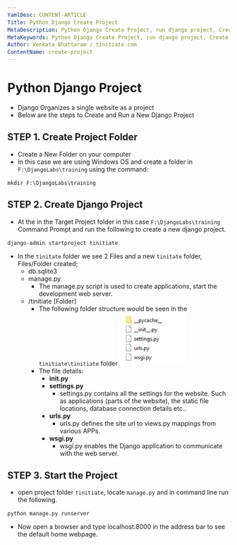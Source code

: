 ```yaml
---
YamlDesc: CONTENT-ARTICLE
Title: Python Django Create Project
MetaDescription: Python Django Create Project, run django project, Create HomePage, create sample page, example code, tutorials
MetaKeywords: Python Django Create Project, run django project, Create HomePage, create sample page, example code, tutorials
Author: Venkata Bhattaram / tinitiate.com
ContentName: create-project
---
```


# Python Django Project
* Django Organizes a single website as a project
* Below are the steps to Create and Run a New Django Project


## STEP 1. Create Project Folder
* Create a New Folder on your computer
* In this case we are using Windows OS and create a folder in 
  `F:\DjangoLabs\training` using the command:
```
mkdir F:\DjangoLabs\training
```


## STEP 2. Create Django Project
* At the in the Target Project folder in this case `F:\DjangoLabs\training` 
  Command Prompt and run the following to create a new django project.
```
django-admin startproject tinitiate
```
* In the `tinitate` folder we see 2 Files and a new `tinitate` folder, Files/Folder created;
    * db.sqlite3
    * manage.py
      * The manage.py script is used to create applications, start the 
        development web server.
    * /tinitiate [Folder]
        * The following folder structure would be seen in the `tinitiate\tinitiate` folder
        ![django project folder structure](django-project-folder-structure.png "django project folder structure")
        * The file details:
          * **__init__.py**
          * **settings.py**
            * settings.py contains all the settings for the website. Such as applications 
              (parts of the website), the static file locations, database connection details etc..
          * **urls.py**
            * urls.py defines the site url to views.py mappings from various APPs.
          * **wsgi.py**
            * wsgi.py enables the Django application to communicate with the web server.


## STEP 3. Start the Project
* open project folder `tinitiate`, locate `manage.py` and in command 
  line run the following.
```
python manage.py runserver
```
* Now open a browser and type localhost:8000 in the address bar to see the 
  default home webpage.

